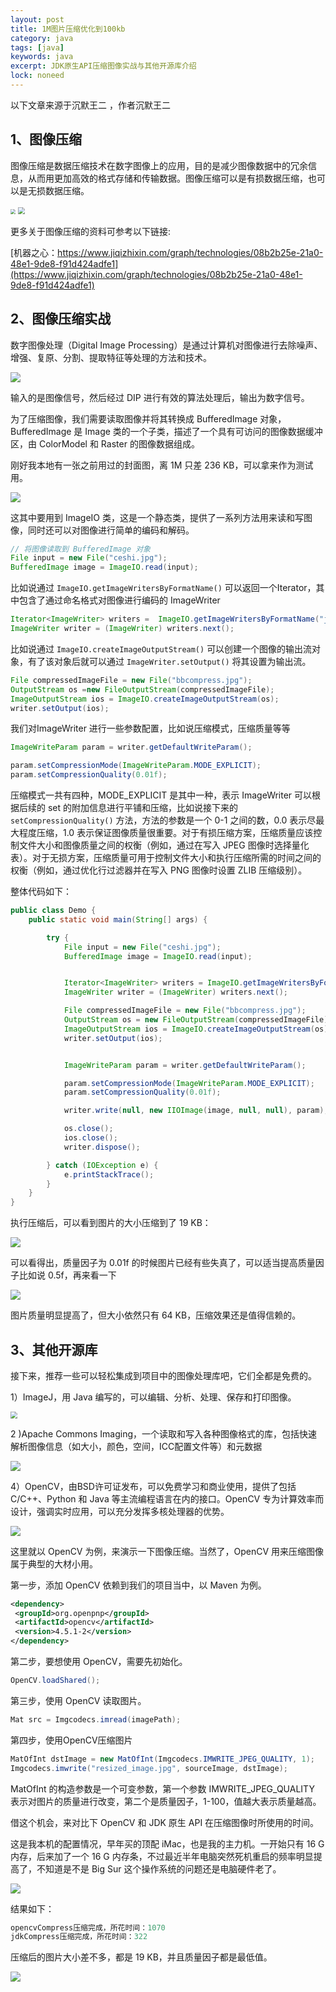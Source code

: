 ```yaml
---
layout: post
title: 1M图片压缩优化到100kb
category: java
tags: [java]
keywords: java
excerpt: JDK原生API压缩图像实战与其他开源库介绍
lock: noneed
---
```


以下文章来源于沉默王二 ，作者沉默王二

## 1、图像压缩

图像压缩是数据压缩技术在数字图像上的应用，目的是减少图像数据中的冗余信息，从而用更加高效的格式存储和传输数据。图像压缩可以是有损数据压缩，也可以是无损数据压缩。

<img src="/assets/images/2022/compress-image-1.jpg" style="zoom:50%;" />

<img src="/assets/images/2022/compress-image-2.jpg" style="zoom:67%;" />

更多关于图像压缩的资料可参考以下链接:

[机器之心：https://www.jiqizhixin.com/graph/technologies/08b2b25e-21a0-48e1-9de8-f91d424adfe1](https://www.jiqizhixin.com/graph/technologies/08b2b25e-21a0-48e1-9de8-f91d424adfe1)

## 2、图像压缩实战

数字图像处理（Digital Image Processing）是通过计算机对图像进行去除噪声、增强、复原、分割、提取特征等处理的方法和技术。

![](/assets/images/2022/compress-image-3.jpg)

输入的是图像信号，然后经过 DIP 进行有效的算法处理后，输出为数字信号。

为了压缩图像，我们需要读取图像并将其转换成 BufferedImage 对象，BufferedImage 是 Image 类的一个子类，描述了一个具有可访问的图像数据缓冲区，由 ColorModel 和 Raster 的图像数据组成。

刚好我本地有一张之前用过的封面图，离 1M 只差 236 KB，可以拿来作为测试用。

![](/assets/images/2022/compress-image-5.jpg)

这其中要用到 ImageIO 类，这是一个静态类，提供了一系列方法用来读和写图像，同时还可以对图像进行简单的编码和解码。

```java
// 将图像读取到 BufferedImage 对象
File input = new File("ceshi.jpg");
BufferedImage image = ImageIO.read(input);
```

比如说通过 `ImageIO.getImageWritersByFormatName()` 可以返回一个Iterator，其中包含了通过命名格式对图像进行编码的 ImageWriter

```java
Iterator<ImageWriter> writers =  ImageIO.getImageWritersByFormatName("jpg");
ImageWriter writer = (ImageWriter) writers.next();
```

比如说通过 `ImageIO.createImageOutputStream()` 可以创建一个图像的输出流对象，有了该对象后就可以通过 `ImageWriter.setOutput()` 将其设置为输出流。

```java
File compressedImageFile = new File("bbcompress.jpg");
OutputStream os =new FileOutputStream(compressedImageFile);
ImageOutputStream ios = ImageIO.createImageOutputStream(os);
writer.setOutput(ios);
```

我们对ImageWriter 进行一些参数配置，比如说压缩模式，压缩质量等等

```java
ImageWriteParam param = writer.getDefaultWriteParam();

param.setCompressionMode(ImageWriteParam.MODE_EXPLICIT);
param.setCompressionQuality(0.01f);
```

压缩模式一共有四种，MODE_EXPLICIT 是其中一种，表示 ImageWriter 可以根据后续的 set 的附加信息进行平铺和压缩，比如说接下来的 `setCompressionQuality()` 方法，方法的参数是一个 0-1 之间的数，0.0 表示尽最大程度压缩，1.0 表示保证图像质量很重要。对于有损压缩方案，压缩质量应该控制文件大小和图像质量之间的权衡（例如，通过在写入 JPEG 图像时选择量化表）。对于无损方案，压缩质量可用于控制文件大小和执行压缩所需的时间之间的权衡（例如，通过优化行过滤器并在写入 PNG 图像时设置 ZLIB 压缩级别）。

整体代码如下：

```java
public class Demo {
    public static void main(String[] args) {

        try {
            File input = new File("ceshi.jpg");
            BufferedImage image = ImageIO.read(input);


            Iterator<ImageWriter> writers = ImageIO.getImageWritersByFormatName("jpg");
            ImageWriter writer = (ImageWriter) writers.next();

            File compressedImageFile = new File("bbcompress.jpg");
            OutputStream os = new FileOutputStream(compressedImageFile);
            ImageOutputStream ios = ImageIO.createImageOutputStream(os);
            writer.setOutput(ios);


            ImageWriteParam param = writer.getDefaultWriteParam();

            param.setCompressionMode(ImageWriteParam.MODE_EXPLICIT);
            param.setCompressionQuality(0.01f);

            writer.write(null, new IIOImage(image, null, null), param);

            os.close();
            ios.close();
            writer.dispose();

        } catch (IOException e) {
            e.printStackTrace();
        }
    }
}
```

执行压缩后，可以看到图片的大小压缩到了 19 KB：

![](/assets/images/2022/compress-image-6.jpg)

可以看得出，质量因子为 0.01f 的时候图片已经有些失真了，可以适当提高质量因子比如说 0.5f，再来看一下

![](/assets/images/2022/compress-image-7.jpg)

图片质量明显提高了，但大小依然只有 64 KB，压缩效果还是值得信赖的。

## 3、其他开源库

接下来，推荐一些可以轻松集成到项目中的图像处理库吧，它们全都是免费的。

1）ImageJ，用 Java 编写的，可以编辑、分析、处理、保存和打印图像。

<img src="/assets/images/2022/java/compress-image.jpg" style="zoom:67%;" />

2 )Apache Commons Imaging，一个读取和写入各种图像格式的库，包括快速解析图像信息（如大小，颜色，空间，ICC配置文件等）和元数据

![](/assets/images/2022/java/compress-image-2.jpg)

4）OpenCV，由BSD许可证发布，可以免费学习和商业使用，提供了包括 C/C++、Python 和 Java 等主流编程语言在内的接口。OpenCV 专为计算效率而设计，强调实时应用，可以充分发挥多核处理器的优势。

![](/assets/images/2022/java/compress-image-3.jpg)

这里就以 OpenCV 为例，来演示一下图像压缩。当然了，OpenCV 用来压缩图像属于典型的大材小用。

第一步，添加 OpenCV 依赖到我们的项目当中，以 Maven 为例。

```xml
<dependency>
 <groupId>org.openpnp</groupId>
 <artifactId>opencv</artifactId>
 <version>4.5.1-2</version>
</dependency>
```

第二步，要想使用 OpenCV，需要先初始化。

```java
OpenCV.loadShared();
```

第三步，使用 OpenCV 读取图片。

```java
Mat src = Imgcodecs.imread(imagePath);
```

第四步，使用OpenCV压缩图片

```java
MatOfInt dstImage = new MatOfInt(Imgcodecs.IMWRITE_JPEG_QUALITY, 1);
Imgcodecs.imwrite("resized_image.jpg", sourceImage, dstImage);
```

MatOfInt 的构造参数是一个可变参数，第一个参数 IMWRITE_JPEG_QUALITY 表示对图片的质量进行改变，第二个是质量因子，1-100，值越大表示质量越高。

借这个机会，来对比下 OpenCV 和 JDK 原生 API 在压缩图像时所使用的时间。

这是我本机的配置情况，早年买的顶配 iMac，也是我的主力机。一开始只有 16 G 内存，后来加了一个 16 G 内存条，不过最近半年电脑突然死机重启的频率明显提高了，不知道是不是 Big Sur 这个操作系统的问题还是电脑硬件老了。

![](/assets/images/2022/java/compress-image-4.jpg)

结果如下：

```java
opencvCompress压缩完成，所花时间：1070
jdkCompress压缩完成，所花时间：322
```

压缩后的图片大小差不多，都是 19 KB，并且质量因子都是最低值。

![](/assets/images/2022/java/compress-image-5.jpg)



